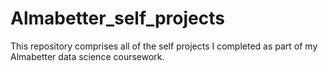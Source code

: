 # Almabetter_self_projects
This repository comprises all of the self projects I completed as part of my Almabetter data science coursework.
